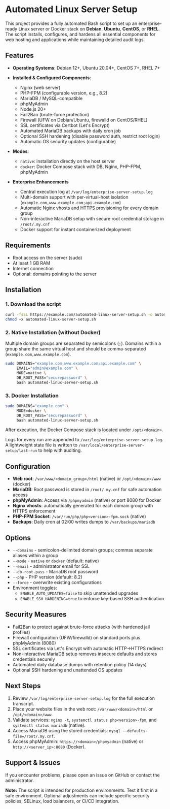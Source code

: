 # Automated Linux Server Setup

This project provides a fully automated Bash script to set up an enterprise-ready Linux server or Docker stack on **Debian**, **Ubuntu**, **CentOS**, or **RHEL**. The script installs, configures, and hardens all essential components for web hosting and applications while maintaining detailed audit logs.

## Features

- **Operating Systems**: Debian 12+, Ubuntu 20.04+, CentOS 7+, RHEL 7+
- **Installed & Configured Components**:

  - Nginx (web server)
  - PHP-FPM (configurable version, e.g., 8.2)
  - MariaDB / MySQL-compatible
  - phpMyAdmin
  - Node.js 20+
  - Fail2Ban (brute-force protection)
  - Firewall (UFW on Debian/Ubuntu, firewalld on CentOS/RHEL)
  - SSL certificates via Certbot (Let's Encrypt)
  - Automated MariaDB backups with daily cron job
  - Optional SSH hardening (disable password auth, restrict root login)
  - Automatic OS security updates (configurable)

- **Modes**:

  - `native`: installation directly on the host server
  - `docker`: Docker Compose stack with DB, Nginx, PHP-FPM, phpMyAdmin

- **Enterprise Enhancements**
  - Central execution log at `/var/log/enterprise-server-setup.log`
  - Multi-domain support with per-virtual-host isolation (`example.com,www.example.com;api.example.com`)
  - Automatic Nginx vhosts and HTTPS provisioning for every domain group
  - Non-interactive MariaDB setup with secure root credential storage in `/root/.my.cnf`
  - Docker support for instant containerized deployment

## Requirements

- Root access on the server (sudo)
- At least 1 GB RAM
- Internet connection
- Optional: domains pointing to the server

## Installation

### 1. Download the script

```bash
curl -fsSL https://example.com/automated-linux-server-setup.sh -o automated-linux-server-setup.sh
chmod +x automated-linux-server-setup.sh
```

### 2. Native Installation (without Docker)

Multiple domain groups are separated by semicolons (`;`). Domains within a group share the same virtual host and should be comma-separated (`example.com,www.example.com`).

```bash
sudo DOMAINS="example.com,www.example.com;api.example.com" \
     EMAIL="admin@example.com" \
     MODE=native \
     DB_ROOT_PASS="securepassword" \
     bash automated-linux-server-setup.sh
```

### 3. Docker Installation

```bash
sudo DOMAINS="example.com" \
     MODE=docker \
     DB_ROOT_PASS="securepassword" \
     bash automated-linux-server-setup.sh
```

After execution, the Docker Compose stack is located under `/opt/<domain>`.

Logs for every run are appended to `/var/log/enterprise-server-setup.log`. A lightweight state file is written to `/var/local/enterprise-server-setup/last-run` to help with auditing.

## Configuration

- **Web root**: `/var/www/<domain_group>/html` (native) or `/opt/<domain>/www` (docker)
- **MariaDB**: Root password is stored in `/root/.my.cnf` for safe automation access
- **phpMyAdmin**: Access via `/phpmyadmin` (native) or port 8080 for Docker
- **Nginx vhosts**: automatically generated for each domain group with HTTPS enforcement
- **PHP-FPM Socket**: `/var/run/php/php<version>-fpm.sock` (native)
- **Backups**: Daily cron at 02:00 writes dumps to `/var/backups/mariadb`

## Options

- `--domains` - semicolon-delimited domain groups; commas separate aliases within a group
- `--mode` - `native` or `docker` (default: native)
- `--email` - administrator email for SSL
- `--db-root-pass` - MariaDB root password
- `--php` - PHP version (default: 8.2)
- `--force` - overwrite existing configurations
- Environment toggles:
  - `ENABLE_AUTO_UPDATES=false` to skip unattended upgrades
  - `ENABLE_SSH_HARDENING=true` to enforce key-based SSH authentication

## Security Measures

- Fail2Ban to protect against brute-force attacks (with hardened jail profiles)
- Firewall configuration (UFW/firewalld) on standard ports plus phpMyAdmin (8080)
- SSL certificates via Let's Encrypt with automatic HTTP→HTTPS redirect
- Non-interactive MariaDB setup removes insecure defaults and stores credentials securely
- Automated daily database dumps with retention policy (14 days)
- Optional SSH hardening and unattended OS updates

## Next Steps

1. Review `/var/log/enterprise-server-setup.log` for the full execution transcript.
2. Place your website files in the web root: `/var/www/<domain>/html` or `/opt/<domain>/www`.
3. Validate services: `nginx -t`, `systemctl status php<version>-fpm`, and `systemctl status mariadb` (native).
4. Access MariaDB using the stored credentials: `mysql --defaults-file=/root/.my.cnf`.
5. Access phpMyAdmin: `https://<domain>/phpmyadmin` (native) or `http://<server_ip>:8080` (Docker).

## Support & Issues

If you encounter problems, please open an issue on GitHub or contact the administrator.

**Note:** The script is intended for production environments. Test it first in a safe environment. Optional adjustments can include specific security policies, SELinux, load balancers, or CI/CD integration.

